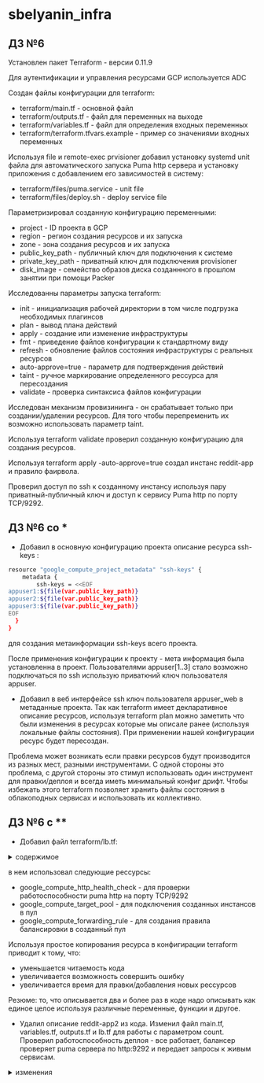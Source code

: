 # sbelyanin_infra

## ДЗ №6

Установлен пакет Terraform - версии 0.11.9

Для аутентификации и управления ресурсами GCP используется ADC

Создан файлы конфигурации для terraform:
- terraform/main.tf - основной файл
- terraform/outputs.tf - файл для переменных на выходе
- terraform/variables.tf - файл для определения входных переменных
- terraform/terraform.tfvars.example - пример со значениями входных переменных 

Используя file и remote-exec prvisioner добавил установку systemd unit файла для автоматического запуска Puma http сервера и установку приложения с добавлением его зависимостей в систему:
- terraform/files/puma.service - unit file
- terraform/files/deploy.sh - deploy service file

Параметризировал созданную конфигурацию переменными:
- project - ID проекта в GCP
- region - регион создания ресурсов и их запуска
- zone - зона создания ресурсов и их запуска
- public_key_path - публичный ключ для подключения к системе
- private_key_path - приватный ключ для подключения provisioner
- disk_image - семейство образов диска созданнного в прошлом занятии при помощи Packer

Исследованны параметры запуска terraform:
- init - инициализация рабочей директории в том числе подгрузка необходимых плагинсов
- plan - вывод плана действий
- apply - создание или изменение инфраструктуры
- fmt - приведение файлов конфигурации к стандартному виду
- refresh - обновление файлов состояния инфраструктуры с реальных ресурсов 
- auto-approve=true - параметр для подтверждения действий
- taint - ручное маркирование определенного рессурса для пересоздания
- validate - проверка синтаксиса файлов конфигурации

Исследован механизм провизининга - он срабатывает только при создании/удалении ресурсов. Для того чтобы перепременить их возможно использовать параметр taint. 

Используя terraform validate проверил созданную конфигурацию для создания ресурсов.

Используя terraform apply -auto-approve=true создал инстанс reddit-app и правило фаирвола.

Проверил доступ по ssh к созданному инстансу используя пару приватный-публичный ключ и доступ к сервису Puma http по порту TCP/9292.


## ДЗ №6 со *  

- Добавил в основную конфигурацию проекта описание ресурса ssh-keys :

```bash
resource "google_compute_project_metadata" "ssh-keys" {
	metadata {
    	ssh-keys = <<EOF
appuser1:${file(var.public_key_path)}
appuser2:${file(var.public_key_path)}
appuser3:${file(var.public_key_path)}
EOF
  }
}
````

для создания метаинформации ssh-keys всего проекта.

После применения конфигурации к проекту - мета информация была установленна в проект. Пользователями appuser[1..3] стало возможно подключаться по ssh использую приваткний ключ пользователя appuser.

- Добавил в веб интерфейсе ssh ключ пользователя appuser_web в метаданные проекта. Так как terraform имеет декларативное описание ресурсов, используя terraform plan можно заметить что были изменения в ресурсах которые мы описале ранее (используя локальные файлы состояния). При применении нашей конфигурации ресурс будет пересоздан.

Проблема может возникать если правки ресурсов будут производится из разных мест, разными инструментами. С одной стороны это проблема, с другой стороны это стимул использовать один инструмент для правки/деплоя и всегда иметь минимальный конфиг дрифт. Чтобы избежать этого terraform позволяет хранить файлы состояния в облакоподных сервисах и использовать их коллективно.

## ДЗ №6 с **

 - Добавил файл terraform/lb.tf:

<details><summary>содержимое</summary><p>

```bash


resource "google_compute_http_health_check" "puma-http-hc" {
  name         = "puma-http-health-check"
  request_path = "/"
  port         = "9292"

  timeout_sec        = 1
  check_interval_sec = 1
}

resource "google_compute_target_pool" "puma-target-pool" {
  name = "instance-pool"

  instances = [
    "${google_compute_instance.app.*.self_link}",
  ]

  health_checks = [
    "${google_compute_http_health_check.puma-http-hc.self_link}",
  ]
}

resource "google_compute_forwarding_rule" "puma-lb-forwarding-rule" {
  name                  = "puma-lb-forwarding-rule"
  load_balancing_scheme = "EXTERNAL"
  target                = "${google_compute_target_pool.puma-target-pool.self_link}"

```

</p></details>

в нем использовал следующие рессурсы:
 - google_compute_http_health_check - для проверки работоспособности puma http на порту TCP/9292
 - google_compute_target_pool - для подключения созданных инстансов в пул
 - google_compute_forwarding_rule - для создания правила балансировки в созданный пул

Используя простое копирования ресурса в конфигирации terraform приводит к тому, что:
 - уменьшается читаемость кода
 - увеличивается возможность совершить ошибку
 - увеличивается время для правки/добавления новых рессурсов
 
 
Резюме: то, что описывается два и более раз в коде надо описывать как единое целое используя различные переменные, функции и другое.


- Удалил описание reddit-app2 из кода. Изменил файл main.tf, variables.tf, outputs.tf и lb.tf для работы с параметром count. Проверил работоспособность деплоя - все работает, балансер проверяет pumа сервера по http:9292 и передает запросы к живым сервисам.

<details><summary>изменения</summary><p>

lb.tf - приведен выше.

main.tf:

```bash

resource "google_compute_instance" "app" {
  name         = "reddit-app-${count.index}"
  count        = "${var.node_count}"

```

outputs.tf:

```bash

output "app_external_ip" {
  value = "${google_compute_instance.app.*.network_interface.0.access_config.0.assigned_nat_ip}"
}

output "lb_external_ip" {
  value = "${google_compute_forwarding_rule.puma-lb-forwarding-rule.ip_address}"
}


```

variables.tf:

```bash

variable "node_count" {
  default = "1"
}


```

</p></details>
